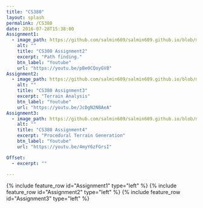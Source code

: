 ```yaml
---
title: "CS380"
layout: splash
permalink: /CS380
date: 2016-07-28T15:38:00
Assignment1:
  - image_path: https://github.com/salmin609/salmin609.github.io/blob/master/images/380_1.png?raw=true
    alt: ""
    title: "CS380 Assignment2"
    excerpt: "Path finding."
    btn_label: "Youtube"
    url: "https://youtu.be/pBe0CQoyGV8"
Assignment2:
  - image_path: https://github.com/salmin609/salmin609.github.io/blob/master/images/380_2.png?raw=true
    alt: ""
    title: "CS380 Assignment3"
    excerpt: "Terrain Analysis"
    btn_label: "Youtube"
    url: "https://youtu.be/JcDgN2NBAeA"
Assignment3:
  - image_path: https://github.com/salmin609/salmin609.github.io/blob/master/images/380_3.png?raw=true
    alt: ""
    title: "CS380 Assignment4"
    excerpt: "Procedural Terrain Generation"
    btn_label: "Youtube"
    url: "https://youtu.be/4myY6zFGrsI"

Offset:
  - excerpt: ""

---
```


{% include feature_row id="Assignment1" type="left" %}
{% include feature_row id="Assignment2" type="left" %}
{% include feature_row id="Assignment3" type="left" %}